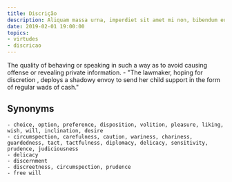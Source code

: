 ```yaml
---
title: Discrição
description: Aliquam massa urna, imperdiet sit amet mi non, bibendum euismod est.
date: 2019-02-01 19:00:00
topics: 
- virtudes
- discricao
---
```


The quality of behaving or speaking in such a way as to avoid causing offense or revealing private information.
	- "The lawmaker, hoping for discretion , deploys a shadowy envoy to send her child support in the form of regular wads of cash."

## Synonyms
	- choice, option, preference, disposition, volition, pleasure, liking, wish, will, inclination, desire
	- circumspection, carefulness, caution, wariness, chariness, guardedness, tact, tactfulness, diplomacy, delicacy, sensitivity, prudence, judiciousness
	- delicacy
	- discernment
	- discreetness, circumspection, prudence
	- free will

